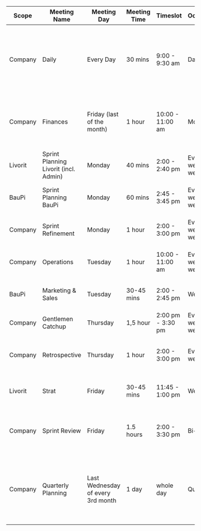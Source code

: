 | Scope | Meeting Name | Meeting Day | Meeting Time | Timeslot | Occurrence | Participants | Meeting Goal | Topics to Discuss/Agenda |
|-------|--------------|-------------|--------------|----------|------------|--------------|--------------|--------------------------|
| Company | Daily | Every Day | 30 mins | 9:00 - 9:30 am | Daily | Everyone | Daily Check-in | Risks, Impediments & Blocker (10 mins); General Updates (10 mins); Planning Individual Alignments (10 mins) |
| Company | Finances | Friday (last of the month) | 1 hour | 10:00 - 11:00 am | Monthly | Fabo, Oli | Get an overview of finances and derive decisions and approaches | - Go through Agicap and scenarios; - Go through finance excel; Derive decisions and actions |
| Livorit | Sprint Planning Livorit (incl. Admin) | Monday | 40 mins | 2:00 - 2:40 pm | Every 1st week (bi-weekly) | Ermin, Fabo, Oli | Go through planned stories, adapt, estimate | Go through planned stories, refine and estimate them |
| BauPi | Sprint Planning BauPi | Monday | 60 mins | 2:45 - 3:45 pm | Every 1st week (bi-weekly) | Ermin, Fabo, Richy | Go through planned stories, adapt, estimate | Go through planned stories, refine and estimate them |
| Company | Sprint Refinement | Monday | 1 hour | 2:00 - 3:00 pm | Every 2nd week (bi-weekly) | Ermin, Fabo | Adapt Backlog & prepare upcoming sprint | Use the Prio Matrix |
| Company | Operations | Tuesday | 1 hour | 10:00 - 11:00 am | Every 2nd week (bi-weekly) | Ermin, Oli | Reflect on and improve the operations | Go through operations agenda collected info |
| BauPi | Marketing & Sales | Tuesday | 30-45 mins | 2:00 - 2:45 pm | Weekly | Richy, Maurice, Eric, Fabo optional | Align on marketing & sales activities | Go through the agenda of the meeting in teams |
| Company | Gentlemen Catchup | Thursday | 1,5 hour | 2:00 pm - 3:30 pm | Every 1st week (bi-weekly) | Ermin, Fabo, Oli | Aligned to the week | Go through the Strat FigJam |
| Company | Retrospective | Thursday | 1 hour | 2:00 - 3:00 pm | Every 6th week | Everyone | Observe the last 6 weeks retrospectively regarding the collaboration | Go through the retro FigJam |
| Livorit | Strat | Friday | 30-45 mins | 11:45 - 1:00 pm | Weekly | Fabo, Oli | Develop the Livorit Product & Marketing Realm | Go through STrat FigJam |
| Company | Sprint Review | Friday | 1.5 hours | 2:00 - 3:30 pm | Bi-weekly | Everyone (60 mins), Ermin, Fabo, Richy, Oli (30 mins) | Present results & retrospective, then close sprint & look at analytics | Results overview to be shared post-meeting |
| Company | Quarterly Planning | Last Wednesday of every 3rd month | 1 day | whole day | Quarterly | Oli, Ermin, Richy, Fabo | Adapt & add milestones | ONSIDE Adapt, add, refine and formulate Epics and connect to milestones; Create and adapt story headlines along epics |
